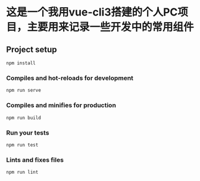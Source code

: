 # 这是一个我用vue-cli3搭建的个人PC项目，主要用来记录一些开发中的常用组件

## Project setup
```
npm install
```

### Compiles and hot-reloads for development
```
npm run serve
```

### Compiles and minifies for production
```
npm run build
```

### Run your tests
```
npm run test
```

### Lints and fixes files
```
npm run lint
```
